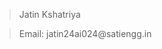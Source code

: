 <blockquote>
Jatin Kshatriya
</blockquote>
<blockquote>
Email: jatin24ai024@satiengg.in
</blockquote>